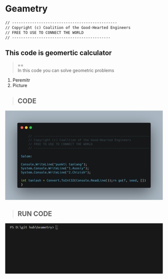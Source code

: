 # Geametry

    // -----------------------------------------------
    // Copyright (c) Coalition of the Good-Hearted Engineers
    // FREE TO USE TO CONNECT THE WORLD
    // --------------------------------------------

<h2>This code is geomertic calculator</h2>

> == <br>
> In this code you can solve geometric problems

1. Peremitr
2. Picture

> <h2>CODE</h2>
![CODE](/img/carbon.png)

> <h2>RUN CODE</h2>
![run code](/img/run%20code.gif)
